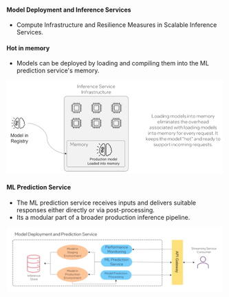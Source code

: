 #### Model Deployment and Inference Services 

- Compute Infrastructure and Resilience Measures in Scalable Inference Services. 


#### Hot in memory 
- Models can be deployed by loading and compiling them into the ML prediction service's memory. 

![alt text](hotmodel.png)


#### ML Prediction Service 

- The ML prediction service receives inputs and delivers suitable responses either directly or via post-processing. 
- Its a modular part of a broader production inference pipeline. 

![alt text](mlpredictionservice.png)
